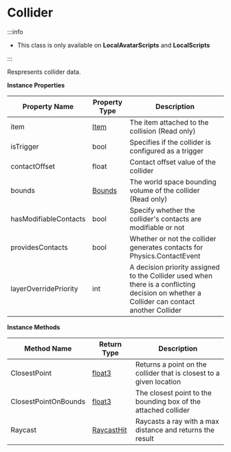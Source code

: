 # Collider

:::info

+ This class is only available on **LocalAvatarScripts** and **LocalScripts**

:::

Respresents collider data.

**Instance Properties**

Property Name | Property Type | Description
--- | --- | ---
item | [Item](./../item/index.md) | The item attached to the collision (Read only)
isTrigger | bool | Specifies if the collider is configured as a trigger
contactOffset | float | Contact offset value of the collider
bounds | [Bounds](../bounds/index.md) | The world space bounding volume of the collider (Read only)
hasModifiableContacts | bool | Specify whether the collider's contacts are modifiable or not
providesContacts | bool | Whether or not the collider generates contacts for Physics.ContactEvent
layerOverridePriority | int | A decision priority assigned to the Collider used when there is a conflicting decision on whether a Collider can contact another Collider

**Instance Methods**

Method Name | Return Type | Description
--- | --- | ---
ClosestPoint | [float3](../float3/index.md) | Returns a point on the collider that is closest to a given location
ClosestPointOnBounds | [float3](../float3/index.md) | The closest point to the bounding box of the attached collider
Raycast | [RaycastHit](../raycasthit/index.md) | Raycasts a ray with a max distance and returns the result